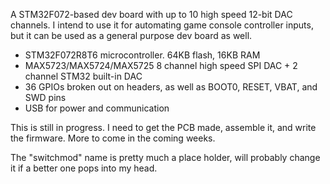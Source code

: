 A STM32F072-based dev board with up to 10 high speed 12-bit DAC channels. I intend to use it for automating game console controller inputs, but it can be used as a general purpose dev board as well. 

* STM32F072R8T6 microcontroller. 64KB flash, 16KB RAM
* MAX5723/MAX5724/MAX5725 8 channel high speed SPI DAC + 2 channel STM32 built-in DAC
* 36 GPIOs broken out on headers, as well as BOOT0, RESET, VBAT, and SWD pins
* USB for power and communication

This is still in progress. I need to get the PCB made, assemble it, and write the firmware. More to come in the coming weeks.

The "switchmod" name is pretty much a place holder, will probably change it if a better one pops into my head.
